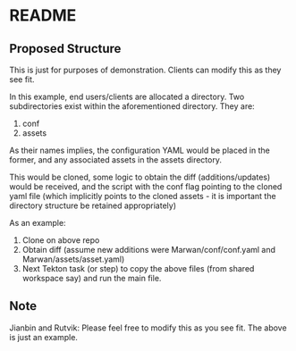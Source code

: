 # README


## Proposed Structure

This is just for purposes of demonstration. Clients can modify this as they see fit.

In this example, end users/clients are allocated a directory. Two subdirectories exist within the aforementioned directory. They are:

1) conf
2) assets


As their names implies, the configuration YAML would be placed in the former, and any associated assets in the assets directory.

This would be cloned, some logic to obtain the diff (additions/updates) would be received, and the script with the conf flag pointing to the cloned yaml file (which implicitly points to the cloned assets - it is important the directory structure be retained appropriately)

As an example:

1) Clone on above repo
2) Obtain diff (assume new additions were Marwan/conf/conf.yaml and Marwan/assets/asset.yaml)
3) Next Tekton task (or step) to copy the above files (from shared workspace say) and run the main file.

## Note

Jianbin and Rutvik: Please feel free to modify this as you see fit. The above is just an example.
